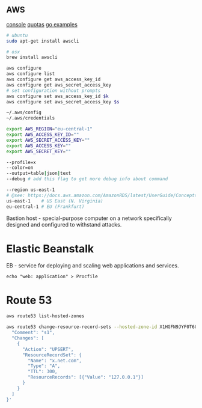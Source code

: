 AWS
-

[console](https://console.aws.amazon.com)
[quotas](https://docs.aws.amazon.com/general/latest/gr/aws_service_limits.html)
[go examples](https://github.com/awsdocs/aws-doc-sdk-examples/tree/master/go/example_code)

````sh
# ubuntu
sudo apt-get install awscli

# osx
brew install awscli

aws configure
aws configure list
aws configure get aws_access_key_id
aws configure get aws_secret_access_key
# set configuration without prompts
aws configure set aws_access_key_id $k
aws configure set aws_secret_access_key $s

~/.aws/config
~/.aws/credentials

export AWS_REGION="eu-central-1"
export AWS_ACCESS_KEY_ID=""
export AWS_SECRET_ACCESS_KEY=""
export AWS_ACCESS_KEY=""
export AWS_SECRET_KEY=""

--profile=x
--color=on
--output=table|json|text
--debug # add this flag to get more debug info about command

--region us-east-1
# @see: https://docs.aws.amazon.com/AmazonRDS/latest/UserGuide/Concepts.RegionsAndAvailabilityZones.html
us-east-1    # US East (N. Virginia)
eu-central-1 # EU (Frankfurt)
````

Bastion host - special-purpose computer on a network specifically designed and configured to withstand attacks.

# Elastic Beanstalk

EB - service for deploying and scaling web applications and services.

````
echo "web: application" > Procfile
````

# Route 53

````sh
aws route53 list-hosted-zones

aws route53 change-resource-record-sets --hosted-zone-id X1HGFN9JYF0T6U --change-batch '{
  "Comment": "s1",
  "Changes": [
    {
      "Action": "UPSERT",
      "ResourceRecordSet": {
        "Name": "x.net.com",
        "Type": "A",
        "TTL": 300,
        "ResourceRecords": [{"Value": "127.0.0.1"}]
      }
    }
  ]
}'
````

